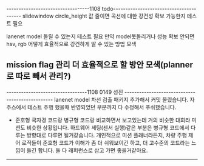 ----------------------------------1108 todo----------------------------------------
slidewindow  circle_height 값 줄이면 곡선에 대한 강건성 확보 가능한지 테스트 필요

lanenet model 돌릴 수 있는지 테스트 필요
만약 model못돌리거나 성능 확보 안되면 hsv, rgb 어떻게 효율적으로 강건하게 딸 수 있는 방법 모색

mission flag 관리 더 효율적으로 할 방안 모색(planner로 따로 빼서 관리?)
-------------------------------------------------------------------------------

---------------------------------1108 0149 성진 ------------------------------------------------
lanenet model 차선 검출 패키지 추가해서 커밋 올렸습니다.
자주스에서 테스트 주행 했을때 반영되었던 부분까지 다 수정해서 푸쉬했습니다. 

+ 준호형 국자경 코드랑 병규형 코드랑 비교하면서 보고있는데 거의 비슷한 대회라 미션도 비슷한 상황입니다.
 하드웨어 세팅(센서 실행)같은 부분은 병규형 코드에서 다루는 방향대로 다루면 될거같습니다. 
개인적으로 미션 플래너라든지, 차량 주행 제어 로직들이 준호형 코드가 이해가 좀 더 쉬워보이긴 하고, 더 고수준의 코드라는 느낌이 들긴 합니다.
둘 다 래퍼런스로 삼고 가면 좋을거같아요.
--------------------------------------------------------------------------------------------------
